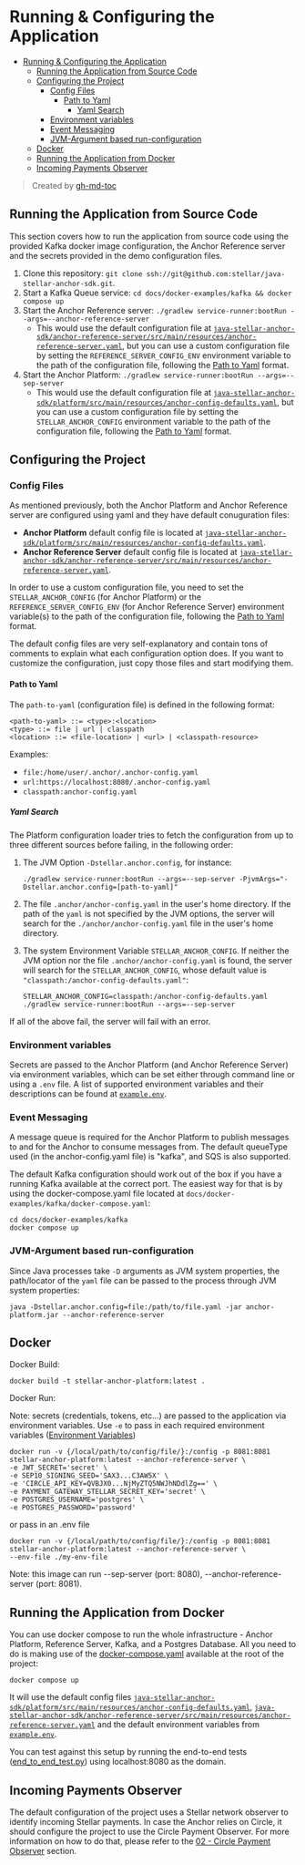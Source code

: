 # Running & Configuring the Application

- [Running & Configuring the Application](#running--configuring-the-application)
  - [Running the Application from Source Code](#running-the-application-from-source-code)
  - [Configuring the Project](#configuring-the-project)
    - [Config Files](#config-files)
      - [Path to Yaml](#path-to-yaml)
        - [Yaml Search](#yaml-search)
    - [Environment variables](#environment-variables)
    - [Event Messaging](#event-messaging)
    - [JVM-Argument based run-configuration](#jvm-argument-based-run-configuration)
  - [Docker](#docker)
  - [Running the Application from Docker](#running-the-application-from-docker)
  - [Incoming Payments Observer](#incoming-payments-observer)

> Created by [gh-md-toc](https://github.com/ekalinin/github-markdown-toc.go)

## Running the Application from Source Code

This section covers how to run the application from source code using the provided Kafka docker image configuration, the Anchor Reference server and the secrets provided in the demo configuration files.

1. Clone this repository: `git clone ssh://git@github.com:stellar/java-stellar-anchor-sdk.git`.
2. Start a Kafka Queue service: `cd docs/docker-examples/kafka && docker compose up`
3. Start the Anchor Reference server: `./gradlew service-runner:bootRun --args=--anchor-reference-server`
    - This would use the default configuration file at [`java-stellar-anchor-sdk/anchor-reference-server/src/main/resources/anchor-reference-server.yaml`], but you can use a custom configuration file by setting the `REFERENCE_SERVER_CONFIG_ENV` environment variable to the path of the configuration file, following the [Path to Yaml](#path-to-yaml) format.
4. Start the Anchor Platform: `./gradlew service-runner:bootRun --args=--sep-server`
    - This would use the default configuration file at [`java-stellar-anchor-sdk/platform/src/main/resources/anchor-config-defaults.yaml`], but you can use a custom configuration file by setting the `STELLAR_ANCHOR_CONFIG` environment variable to the path of the configuration file, following the [Path to Yaml](#path-to-yaml) format.

## Configuring the Project

### Config Files

As mentioned previously, both the Anchor Platform and Anchor Reference server are configured using yaml and they have default conuguration files:

- **Anchor Platform** default config file is located at [`java-stellar-anchor-sdk/platform/src/main/resources/anchor-config-defaults.yaml`].
- **Anchor Reference Server** default config file is located at [`java-stellar-anchor-sdk/anchor-reference-server/src/main/resources/anchor-reference-server.yaml`].

In order to use a custom configuration file, you need to set the `STELLAR_ANCHOR_CONFIG` (for Anchor Platform) or the `REFERENCE_SERVER_CONFIG_ENV` (for Anchor Reference Server) environment variable(s) to the path of the configuration file, following the [Path to Yaml](#path-to-yaml) format.

The default config files are very self-explanatory and contain tons of comments to explain what each configuration option does. If you want to customize the configuration, just copy those files and start modifying them.

#### Path to Yaml

The `path-to-yaml` (configuration file) is defined in the following format:

```text
<path-to-yaml> ::= <type>:<location>
<type> ::= file | url | classpath
<location> ::= <file-location> | <url> | <classpath-resource>
```  

Examples:

- `file:/home/user/.anchor/.anchor-config.yaml`
- `url:https://localhost:8080/.anchor-config.yaml`
- `classpath:anchor-config.yaml`

##### Yaml Search

The Platform configuration loader tries to fetch the configuration from up to three different sources before failing, in the following order:

1. The JVM Option `-Dstellar.anchor.config`, for instance:

    ```shell
    ./gradlew service-runner:bootRun --args=--sep-server -PjvmArgs="-Dstellar.anchor.config=[path-to-yaml]" 
    ```

2. The file `.anchor/anchor-config.yaml` in the user's home directory. If the path of the `yaml` is not specified by the JVM options, the server will search for the `./anchor/anchor-config.yaml` file in the user's home directory.

3. The system Environment Variable `STELLAR_ANCHOR_CONFIG`. If neither the JVM option nor the file `.anchor/anchor-config.yaml` is found, the server will search for the `STELLAR_ANCHOR_CONFIG`, whose default value is `"classpath:/anchor-config-defaults.yaml"`:

    ```shell
    STELLAR_ANCHOR_CONFIG=classpath:/anchor-config-defaults.yaml
    ./gradlew service-runner:bootRun --args=--sep-server
    ```

If all of the above fail, the server will fail with an error.

### Environment variables

Secrets are passed to the Anchor Platform (and Anchor Reference Server) via environment variables, which can be set either through command line or using a `.env` file. A list of supported environment variables and their descriptions can be found at [`example.env`].

### Event Messaging

A message queue is required for the Anchor Platform to publish messages to and for the Anchor to consume messages from.
The default queueType used (in the anchor-config.yaml file) is "kafka", and SQS is also supported.

The default Kafka configuration should work out of the box if you have a running Kafka available at the correct port. The easiest way for that is by using the docker-compose.yaml file located at `docs/docker-examples/kafka/docker-compose.yaml`:

```shell
cd docs/docker-examples/kafka
docker compose up
```

### JVM-Argument based run-configuration

Since Java processes take `-D` arguments as JVM system properties, the path/locator of the `yaml` file can be passed to the process through JVM system properties:

```shell
java -Dstellar.anchor.config=file:/path/to/file.yaml -jar anchor-platform.jar --anchor-reference-server
```

## Docker

Docker Build:

```shell
docker build -t stellar-anchor-platform:latest .
```

Docker Run:

Note: secrets (credentials, tokens, etc...) are passed to the application via environment variables. Use `-e` to pass in
each required environment variables ([Environment Variables](/platform/src/main/resources/example.env))

```shell
docker run -v {/local/path/to/config/file/}:/config -p 8081:8081 stellar-anchor-platform:latest --anchor-reference-server \
-e JWT_SECRET='secret' \
-e SEP10_SIGNING_SEED='SAX3...C3AW5X' \
-e 'CIRCLE_API_KEY=QVBJX0...NjMyZTQ5NWJhNDdlZg==' \
-e PAYMENT_GATEWAY_STELLAR_SECRET_KEY='secret' \
-e POSTGRES_USERNAME='postgres' \
-e POSTGRES_PASSWORD='password'
```

or pass in an .env file

```shell
docker run -v {/local/path/to/config/file/}:/config -p 8081:8081 stellar-anchor-platform:latest --anchor-reference-server \
--env-file ./my-env-file
```

Note: this image can run --sep-server (port: 8080), --anchor-reference-server (port: 8081).

## Running the Application from Docker

You can use docker compose to run the whole infrastructure - Anchor Platform, Reference Server, Kafka, and a Postgres Database. All you need to do is making use of the [docker-compose.yaml](/docker-compose.yaml) available at the root of the project:

```shell
docker compose up
```

It will use the default config files [`java-stellar-anchor-sdk/platform/src/main/resources/anchor-config-defaults.yaml`], [`java-stellar-anchor-sdk/anchor-reference-server/src/main/resources/anchor-reference-server.yaml`] and the default environment variables from [`example.env`].

You can test against this setup by running the end-to-end tests ([end_to_end_test.py](/end-to-end-tests/end_to_end_tests.py)) using localhost:8080 as the domain.

## Incoming Payments Observer

The default configuration of the project uses a Stellar network observer to identify incoming Stellar payments. In case the Anchor relies on Circle, it should configure the project to use the Circle Payment Observer. For more information on how to do that, please refer to the [02 - Circle Payment Observer](02%20-%20Circle%20Payment%20Observer.md) section.

[`java-stellar-anchor-sdk/platform/src/main/resources/anchor-config-defaults.yaml`]: ../platform/src/main/resources/anchor-config-defaults.yaml
[`java-stellar-anchor-sdk/anchor-reference-server/src/main/resources/anchor-reference-server.yaml`]: ../anchor-reference-server/src/main/resources/anchor-reference-server.yaml
[`example.env`]: ../platform/src/main/resources/example.env
[`docs/docker-examples/kafka/docker-compose.yaml`]: ../docs/docker-examples/kafka/docker-compose.yaml
